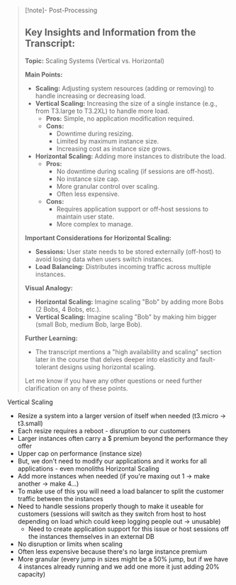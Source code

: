 
>[!note]- Post-Processing
>## Key Insights and Information from the Transcript:
>
>**Topic:** Scaling Systems (Vertical vs. Horizontal)
>
>**Main Points:**
>
>* **Scaling:** Adjusting system resources (adding or removing) to handle increasing or decreasing load.
>* **Vertical Scaling:** Increasing the size of a single instance (e.g., from T3.large to T3.2XL) to handle more load.
>    * **Pros:** Simple, no application modification required.
>    * **Cons:**
>        * Downtime during resizing.
>        * Limited by maximum instance size.
>        * Increasing cost as instance size grows.
>* **Horizontal Scaling:** Adding more instances to distribute the load.
>    * **Pros:**
>        * No downtime during scaling (if sessions are off-host).
>        * No instance size cap.
>        * More granular control over scaling.
>        * Often less expensive.
>    * **Cons:**
>        * Requires application support or off-host sessions to maintain user state.
>        * More complex to manage.
>
>**Important Considerations for Horizontal Scaling:**
>
>* **Sessions:** User state needs to be stored externally (off-host) to avoid losing data when users switch instances.
>* **Load Balancing:** Distributes incoming traffic across multiple instances.
>
>**Visual Analogy:**
>
>* **Horizontal Scaling:** Imagine scaling "Bob" by adding more Bobs (2 Bobs, 4 Bobs, etc.).
>* **Vertical Scaling:** Imagine scaling "Bob" by making him bigger (small Bob, medium Bob, large Bob).
>
>**Further Learning:**
>
>* The transcript mentions a "high availability and scaling" section later in the course that delves deeper into elasticity and fault-tolerant designs using horizontal scaling.
>
>
>
>Let me know if you have any other questions or need further clarification on any of these points.
>

Vertical Scaling
- Resize a system into a larger version of itself when needed (t3.micro -> t3.small)
- Each resize requires a reboot - disruption to our customers
- Larger instances often carry a $ premium beyond the performance they offer
- Upper cap on performance (instance size)
- But, we don't need to modify our applications and it works for all applications - even monoliths
Horizontal Scaling
- Add more instances when needed (if you're maxing out 1 -> make another -> make 4...)
- To make use of this you will need a load balancer to split the customer traffic between the instances
- Need to handle sessions properly though to make it useable for customers (sessions will switch as they switch from host to host depending on load which could keep logging people out -> unusable)
	- Need to create application support for this issue or host sessions off the instances themselves in an external DB
- No disruption or limits when scaling
- Often less expensive because there's no large instance premium
- More granular (every jump in sizes might be a 50% jump, but if we have 4 instances already running and we add one more it just adding 20% capacity)
